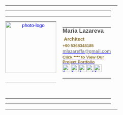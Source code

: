 <table style="border: none; margin-right: calc(30%); width: 70%;">
    <tbody>
        <tr>
            <td style="width: 95.2254%; padding: 0cm 15pt 0cm 0cm; vertical-align: top;">
                <div align="right" style='margin-top:0cm;margin-right:0cm;margin-bottom:8.0pt;margin-left:0cm;line-height:107%;font-size:15px;font-family:"Calibri",sans-serif;'>
                    <table style="border: none;">
                        <tbody>
                            <tr>
                                <td style="padding: 0cm; width: 89.6551%;">
                                    <table border="0" cellpadding="0" cellspacing="0" style='font-family: "Times New Roman"; margin-right: calc(0%); width: 100%;'>
                                        <tbody>
                                            <tr>
                                                <td style="width: 50.9283%; padding: 0cm 15pt 0cm 0cm; vertical-align: top;" valign="top">
                                                    <div align="right">
                                                        <table border="0" cellpadding="0" cellspacing="0">
                                                            <tbody>
                                                                <tr>
                                                                    <td style="padding: 0cm; width: 45.358%;">
                                                                        <p style="margin: 0cm;line-height: normal;font-size:15px;font-family: Calibri, sans-serif;text-align: center;"><a href="https://steefand.com/" style="color: blue;text-decoration: underline;" target="_blank"><img border="0" width="160" height="160" src="https://res.cloudinary.com/dsyfcgufm/image/upload/v1674688255/image002_coea9a.png" alt="photo-logo"></a></p>
                                                                    </td>
                                                                </tr>
                                                                <tr>
                                                                    <td style="padding: 7.5pt 0cm 0cm; width: 45.358%;">
                                                                        <div align="center"><br></div>
                                                                    </td>
                                                                </tr>
                                                            </tbody>
                                                        </table>
                                                        <p><br></p>
                                                    </div>
                                                </td>
                                                <td style="padding: 0cm; vertical-align: top; width: 38.4616%;" valign="top">
                                                    <p style="margin: 0.1pt;line-height: normal;font-size:15px;font-family: Calibri, sans-serif;text-align: right;"><span style="font-size:16px;font-family: Arial, sans-serif;color: rgb(34, 34, 34);">&nbsp;</span></p>
                                                    <div align="right">
                                                        <table border="0" cellpadding="0" cellspacing="0" style="margin-right: calc(0%); width: 100%;">
                                                            <tbody>
                                                                <tr>
                                                                    <td style="padding: 0cm; width: 37.931%;">
                                                                        <p style="margin: 0.25pt;line-height: normal;font-size:15px;font-family: Calibri, sans-serif;"><strong><span style='font-size:18px;font-family: "Myriad Pro", sans-serif;color: rgb(77, 77, 79);'>Maria Lazareva</span></strong></p>
                                                                    </td>
                                                                </tr>
                                                                <tr>
                                                                    <td style="padding: 3.75pt 0cm 0cm; width: 37.931%;">
                                                                        <p style="margin: 0.1pt;line-height: normal;font-size:15px;font-family: Calibri, sans-serif;"><strong><span style='font-size:15px;font-family: "Myriad Pro", sans-serif;color: rgb(137, 110, 43);'>&nbsp;Architect</span></strong></p>
                                                                    </td>
                                                                </tr>
                                                                <tr>
                                                                    <td style="padding: 3.75pt 0cm 0cm; width: 37.931%;">
                                                                        <p style="margin: 0.1pt;line-height: 11.25pt;font-size:15px;font-family: Calibri, sans-serif;"><strong><span style='font-size:13px;font-family: "Myriad Pro", sans-serif;color: rgb(137, 110, 43);'>+90 5368348185</span></strong></p>
                                                                    </td>
                                                                </tr>
                                                                <tr>
                                                                    <td style="padding: 1.5pt 0cm; width: 37.931%;">
                                                                        <p style="margin: 0.1pt;line-height: normal;font-size:15px;font-family: Calibri, sans-serif;"><span style='font-size:14px;font-family: "Myriad Pro", sans-serif;color: rgb(143, 145, 148);'><a href="mailto:mlazareffa@gmail.com" style="color: blue;text-decoration: underline;" target="_blank"><strong><span style="color: rgb(143, 145, 148);">mlazareffa@gmail.com</span></strong></a></span></p>
                                                                    </td>
                                                                </tr>
                                                                <tr>
                                                                    <td style="padding: 0cm; height: 7.5pt; width: 37.931%;">
                                                                        <p style="margin: 0cm;line-height: normal;font-size:15px;font-family: Calibri, sans-serif;"><span style='font-size:13px;font-family: "Myriad Pro", sans-serif;color: black;'><a href="https://steefand.com/" style="color: blue;text-decoration: underline;" target="_blank"><strong><span style="color: rgb(137, 110, 43);">Click **** to View Our Project Portfolio</span></strong></a></span></p>
                                                                    </td>
                                                                </tr>
                                                                <tr>
                                                                    <td style="padding: 0cm; width: 37.931%;">
                                                                        <p style="margin: 0cm 0cm 12pt;line-height: 11.25pt;font-size:15px;font-family: Calibri, sans-serif;"><a href="https://steefand.com/" style="color: blue;text-decoration: underline;" target="_blank"><strong><img border="0" width="24" height="24" src="2_files/image004.png" alt="facebook"></strong></a><span style='font-size:13px;font-family: "Times New Roman", serif;color: black;'>&nbsp;</span><a href="https://www.linkedin.com/in/stepanandrezen" style="color: blue;text-decoration: underline;" target="_blank"><strong><img border="0" width="24" height="24" src="2_files/image006.png" alt="facebook"></strong></a><a href="https://www.facebook.com/sandrezen" style="color: blue;text-decoration: underline;" target="_blank"><strong><img border="0" width="24" height="24" src="2_files/image008.png" alt="facebook"></strong></a><a href="https://www.behance.net/steefand" style="color: blue;text-decoration: underline;" target="_blank"><img border="0" width="24" height="24" src="2_files/image010.png" alt="yelp"></a><a href="https://www.instagram.com/steefand/" style="color: blue;text-decoration: underline;" target="_blank"><strong><img border="0" width="24" height="24" src="2_files/image012.png" alt="facebook"></strong></a></p>
                                                                    </td>
                                                                </tr>
                                                            </tbody>
                                                        </table>
                                                    </div>
                                                </td>
                                            </tr>
                                        </tbody>
                                    </table>
                                </td>
                            </tr>
                        </tbody>
                    </table>
                </div>
            </td>
            <td style="padding: 0cm; vertical-align: top; width: 4.5093%;">
                <div align="right" style='margin-top:0cm;margin-right:0cm;margin-bottom:8.0pt;margin-left:0cm;line-height:107%;font-size:15px;font-family:"Calibri",sans-serif;'>
                    <p><br></p>
                    <table style="border: none; margin-left: calc(-90%); width: 190%;">
                        <tbody>
                            <tr>
                                <td style="padding: 0cm; width: 4.244%;">
                                    <p style='margin-top:0cm;margin-right:0cm;margin-bottom:12.0pt;margin-left:0cm;line-height:11.25pt;font-size:15px;font-family:"Calibri",sans-serif;'><br></p>
                                </td>
                            </tr>
                        </tbody>
                    </table>
                </div>
            </td>
        </tr>
    </tbody>
</table>
<p style='margin-top:0cm;margin-right:0cm;margin-bottom:8.0pt;margin-left:0cm;line-height:107%;font-size:15px;font-family:"Calibri",sans-serif;'>&nbsp;</p>
